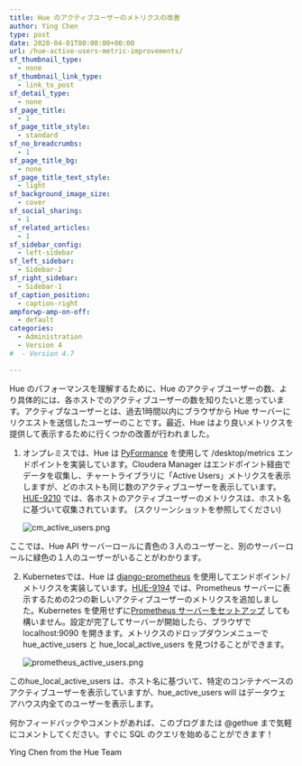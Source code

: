 ```yaml
---
title: Hue のアクティブユーザーのメトリクスの改善
author: Ying Chen
type: post
date: 2020-04-01T00:00:00+00:00
url: /hue-active-users-metric-improvements/
sf_thumbnail_type:
  - none
sf_thumbnail_link_type:
  - link_to_post
sf_detail_type:
  - none
sf_page_title:
  - 1
sf_page_title_style:
  - standard
sf_no_breadcrumbs:
  - 1
sf_page_title_bg:
  - none
sf_page_title_text_style:
  - light
sf_background_image_size:
  - cover
sf_social_sharing:
  - 1
sf_related_articles:
  - 1
sf_sidebar_config:
  - left-sidebar
sf_left_sidebar:
  - Sidebar-2
sf_right_sidebar:
  - Sidebar-1
sf_caption_position:
  - caption-right
ampforwp-amp-on-off:
  - default
categories:
  - Administration
  - Version 4
#  - Version 4.7

---
```



Hue のパフォーマンスを理解するために、Hue のアクティブユーザーの数、より具体的には、各ホストでのアクティブユーザーの数を知りたいと思っています。アクティブなユーザーとは、過去1時間以内にブラウザから Hue サーバーにリクエストを送信したユーザーのことです。最近、Hue はより良いメトリクスを提供して表示するために行くつかの改善が行われました。

1. オンプレミスでは、Hue は [PyFormance](https://gethue.com/easier-administration-of-hue-with-the-new-threads-and-metrics-pages/) を使用して /desktop/metrics エンドポイントを実装しています。Cloudera Manager はエンドポイント経由でデータを収集し、チャートライブラリに「Active Users」メトリクスを表示しますが、どのホストも同じ数のアクティブユーザーを表示しています。[HUE-9210](https://issues.cloudera.org/browse/HUE-9210) では、各ホストのアクティブユーザーのメトリクスは、ホスト名に基づいて収集されています。 (スクリーンショットを参照してください)

	![cm_active_users.png](https://cdn.gethue.com/uploads/2020/04/cm_active_users.png)

ここでは、Hue API サーバーロールに青色の３人のユーザーと、別のサーバーロールに緑色の１人のユーザーがいることがわかります。

2. Kubernetesでは、Hue は [django-prometheus](https://gethue.com/collecting-hue-metrics-with-prometheus-in-kubernetes/) を使用してエンドポイント/メトリクスを実装しています。[HUE-9194](https://issues.cloudera.org/browse/HUE-9194) では、Prometheus サーバーに表示するための2つの新しいアクティブユーザーのメトリクスを追加しました。Kubernetes を使用せずに[Prometheus サーバーをセットアップ](https://gethue.com/set-up-prometheus-server-without-kubernetes/) しても構いません。設定が完了してサーバーが開始したら、ブラウザで localhost:9090 を開きます。メトリクスのドロップダウンメニューで hue_active_users と hue_local_active_users を見つけることができます。

	![prometheus_active_users.png](https://cdn.gethue.com/uploads/2020/04/prometheus_active_users.png)

このhue\_local\_active\_users は、ホスト名に基づいて、特定のコンテナベースのアクティブユーザーを表示していますが、hue\_active\_users will はデータウェアハウス内全てのユーザーを表示します。

何かフィードバックやコメントがあれば、このブログまたは @gethue まで気軽にコメントしてください。すぐに SQL のクエリを始めることができます！

Ying Chen from the Hue Team
